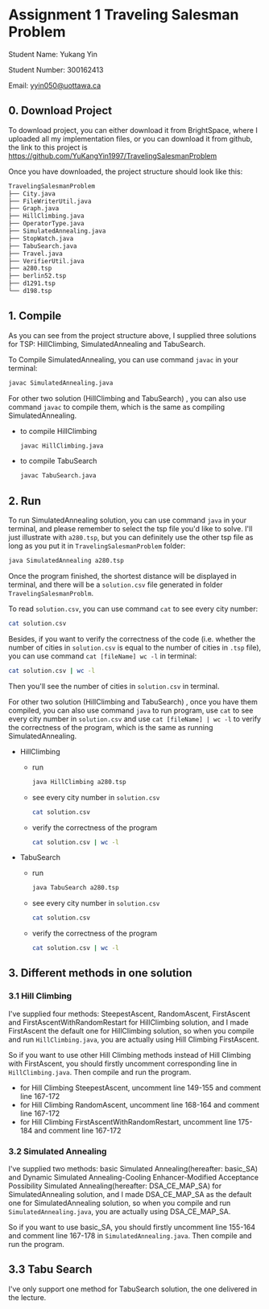 # Assignment 1 Traveling Salesman Problem



Student Name: Yukang Yin

Student Number: 300162413

Email: yyin050@uottawa.ca



## 0. Download Project

To download project, you can either download it from BrightSpace, where I uploaded all my implementation files, or you can download it from github, the link to this project is https://github.com/YuKangYin1997/TravelingSalesmanProblem

Once you have downloaded, the project structure should look like this:

```bash
TravelingSalesmanProblem
├── City.java
├── FileWriterUtil.java
├── Graph.java
├── HillClimbing.java
├── OperatorType.java
├── SimulatedAnnealing.java
├── StopWatch.java
├── TabuSearch.java
├── Travel.java
├── VerifierUtil.java
├── a280.tsp
├── berlin52.tsp
├── d1291.tsp
└── d198.tsp
```



## 1. Compile

As you can see from the project structure above, I supplied three solutions for TSP: HillClimbing, SimulatedAnnealing and TabuSearch.

To Compile SimulatedAnnealing, you can use command `javac` in your terminal:

```bash
javac SimulatedAnnealing.java
```



For other two solution (HillClimbing and TabuSearch) , you can also use command `javac` to compile them, which is the same as compiling SimulatedAnnealing.

- to compile HillClimbing

  ```bash
  javac HillClimbing.java
  ```

- to compile TabuSearch

  ```bash
  javac TabuSearch.java
  ```



## 2. Run

To run SimulatedAnnealing solution, you can use command `java` in your terminal, and please remember to select the tsp file you'd like to solve. I'll just illustrate with `a280.tsp`, but you can definitely use the other tsp file as long as you put it in `TravelingSalesmanProblem` folder:

```bash
java SimulatedAnnealing a280.tsp
```

Once the program finished, the shortest distance will be displayed in terminal, and there will be a `solution.csv` file generated in folder `TravelingSalesmanProblm`.

To read `solution.csv`, you can use command `cat` to see every city number:

```bash
cat solution.csv
```

Besides, if you want to verify the correctness of the code (i.e. whether the number of cities in `solution.csv` is equal to the number of cities in `.tsp` file), you can use command `cat [fileName] wc -l` in terminal:

```bash
cat solution.csv | wc -l
```

Then you'll see the number of cities in `solution.csv` in terminal.



For other two solution (HillClimbing and TabuSearch) , once you have them compiled, you can also use command  `java` to run program, use `cat` to see every city number in `solution.csv` and use `cat [fileName] | wc -l` to verify the correctness of the program, which is the same as running SimulatedAnnealing.

- HillClimbing

  - run

    ```bash
    java HillClimbing a280.tsp
    ```

  - see every city number in `solution.csv`

    ```bash
    cat solution.csv
    ```

  - verify the correctness of the program

    ```bash
    cat solution.csv | wc -l
    ```

- TabuSearch

  - run

    ```bash
    java TabuSearch a280.tsp
    ```

  - see every city number in `solution.csv`

    ```bash
    cat solution.csv
    ```

  - verify the correctness of the program

    ```bash
    cat solution.csv | wc -l
    ```

    

## 3. Different methods in one solution

### 3.1 Hill Climbing

I've supplied four methods: SteepestAscent, RandomAscent, FirstAscent and FirstAscentWithRandomRestart for HillClimbing solution, and I made FirstAscent the default one for HillClimbing solution, so when you compile and run `HillClimbing.java`, you are actually using Hill Climbing FirstAscent.

So if you want to use other Hill Climbing methods instead of Hill Climbing with FirstAscent, you should firstly uncomment corresponding line in `HillClimbing.java`. Then compile and run the program.

- for Hill Climbing SteepestAscent, uncomment line 149-155 and comment line 167-172
- for Hill Climbing RandomAscent, uncomment line 168-164 and comment line 167-172
- for Hill Climbing FirstAscentWithRandomRestart, uncomment line 175-184 and comment line 167-172



### 3.2 Simulated Annealing

I've supplied two methods: basic Simulated Annealing(hereafter: basic_SA) and Dynamic Simulated Annealing-Cooling Enhancer-Modified Acceptance Possibility Simulated Annealing(hereafter: DSA_CE_MAP_SA) for SimulatedAnnealing solution, and I made DSA_CE_MAP_SA as the default one for SimulatedAnnealing solution, so when you compile and run `SimulatedAnnealing.java`, you are actually using DSA_CE_MAP_SA.



So if you want to use basic_SA, you should firstly uncomment line 155-164 and comment line 167-178 in `SimulatedAnnealing.java`. Then compile and run the program.



## 3.3 Tabu Search

I've only support one method for TabuSearch solution, the one delivered in the lecture.